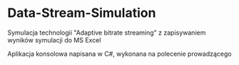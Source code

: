 # Data-Stream-Simulation
Symulacja technologii "Adaptive bitrate streaming" z zapisywaniem wyników symulacji do MS Excel

Aplikacja konsolowa napisana w C#, wykonana na polecenie prowadzącego
